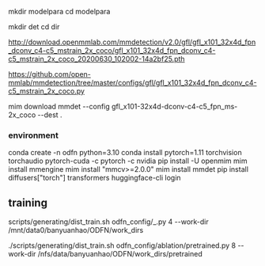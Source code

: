 mkdir modelpara
cd modelpara

mkdir det
cd dir

http://download.openmmlab.com/mmdetection/v2.0/gfl/gfl_x101_32x4d_fpn_dconv_c4-c5_mstrain_2x_coco/gfl_x101_32x4d_fpn_dconv_c4-c5_mstrain_2x_coco_20200630_102002-14a2bf25.pth

https://github.com/open-mmlab/mmdetection/tree/master/configs/gfl/gfl_x101_32x4d_fpn_dconv_c4-c5_mstrain_2x_coco.py

mim download mmdet --config gfl_x101-32x4d-dconv-c4-c5_fpn_ms-2x_coco --dest .


### environment
conda create -n odfn python=3.10
conda install pytorch=1.11 torchvision torchaudio pytorch-cuda -c pytorch -c nvidia
pip install -U openmim
mim install mmengine
mim install "mmcv>=2.0.0"
mim install mmdet
pip install diffusers["torch"] transformers
huggingface-cli login

## training
scripts/generating/dist_train.sh odfn_config/_.py 4 --work-dir /mnt/data0/banyuanhao/ODFN/work_dirs

./scripts/generating/dist_train.sh odfn_config/ablation/pretrained.py 8 --work-dir /nfs/data/banyuanhao/ODFN/work_dirs/pretrained

